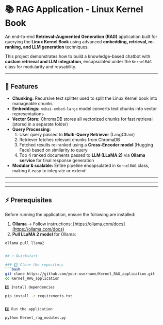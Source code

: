# 📚 RAG Application - Linux Kernel Book

An end-to-end **Retrieval-Augmented Generation (RAG)** application built for querying the **Linux Kernel Book** using advanced **embedding, retrieval, re-ranking, and LLM generation** techniques.  

This project demonstrates how to build a knowledge-based chatbot with **custom retrieval and LLM integration**, encapsulated under the `KernelRAG` class for modularity and reusability.

---

## 🚀 Features
- **Chunking:** Recursive text splitter used to split the Linux Kernel book into manageable chunks  
- **Embeddings:** `mxbai-embed-large` model converts text chunks into vector representations  
- **Vector Store:** ChromaDB stores all vectorized chunks for fast retrieval (stored in a separate folder)  
- **Query Processing:**  
  1. User query passed to **Multi-Query Retriever** (LangChain)  
  2. Retriever fetches relevant chunks from ChromaDB  
  3. Fetched results re-ranked using a **Cross-Encoder model** (Hugging Face) based on similarity to query  
  4. Top 4 ranked documents passed to **LLM (LLaMA 2)** via **Ollama service** for final response generation  
- **Modular & scalable:** Entire pipeline encapsulated in `KernelRAG` class, making it easy to integrate or extend  

---


---


---

## ⚡ Prerequisites
Before running the application, ensure the following are installed:

1. **Ollama** → Follow instructions: [https://ollama.com/docs](https://ollama.com/docs)  
2. **Pull LLaMA 2 model** for Ollama:
```bash
ollama pull llama2


## ⚡ Quickstart

### 1️⃣ Clone the repository
```bash
git clone https://github.com/your-username/Kernel_RAG_application.git
cd Kernel_RAG_application

2️⃣ Install dependencies

pip install -r requirements.txt


3️⃣ Run the application

python Kernel_rag_modules.py
